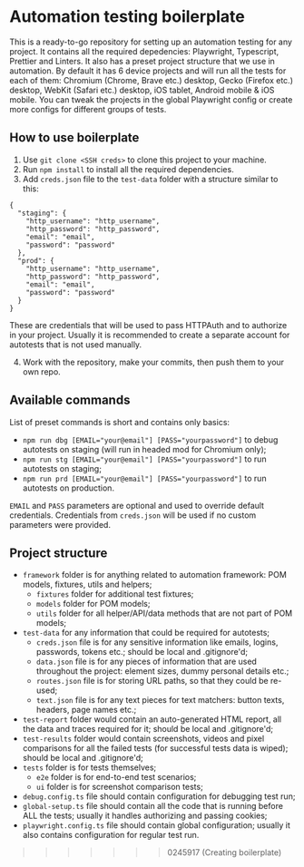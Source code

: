 # Automation testing boilerplate

This is a ready-to-go repository for setting up an automation testing for any project. It contains all the required depedencies: Playwright, Typescript, Prettier and Linters. It also has a preset project structure that we use in automation. By default it has 6 device projects and will run all the tests for each of them: Chromium (Chrome, Brave etc.) desktop, Gecko (Firefox etc.) desktop, WebKit (Safari etc.) desktop, iOS tablet, Android mobile & iOS mobile. You can tweak the projects in the global Playwright config or create more configs for different groups of tests.

## How to use boilerplate

1. Use `git clone <SSH creds>` to clone this project to your machine.
2. Run `npm install` to install all the required dependencies.
3. Add `creds.json` file to the `test-data` folder with a structure similar to this:

```
{
  "staging": {
    "http_username": "http_username",
    "http_password": "http_password",
    "email": "email",
    "password": "password"
  },  
  "prod": {
    "http_username": "http_username",
    "http_password": "http_password",
    "email": "email",
    "password": "password"
  }
}
```
These are credentials that will be used to pass HTTPAuth and to authorize in your project. Usually it is recommended to create a separate account for autotests that is not used manually.

4. Work with the repository, make your commits, then push them to your own repo.

## Available commands

List of preset commands is short and contains only basics:

- `npm run dbg [EMAIL="your@email"] [PASS="yourpassword"]` to debug autotests on staging (will run in headed mod for Chromium only);
- `npm run stg [EMAIL="your@email"] [PASS="yourpassword"]` to run autotests on staging;
- `npm run prd [EMAIL="your@email"] [PASS="yourpassword"]` to run autotests on production.

`EMAIL` and `PASS` parameters are optional and used to override default credentials. Credentials from `creds.json` will be used if no custom parameters were provided.

## Project structure

- `framework` folder is for anything related to automation framework: POM models, fixtures, utils and helpers;
  - `fixtures` folder for additional test fixtures;
  - `models` folder for POM models;
  - `utils` folder for all helper/API/data methods that are not part of POM models;
- `test-data` for any information that could be required for autotests;
  - `creds.json` file is for any sensitive information like emails, logins, passwords, tokens etc.; should be local and .gitignore'd;
  - `data.json` file is for any pieces of information that are used throughout the project: element sizes, dummy personal details etc.;
  - `routes.json` file is for storing URL paths, so that they could be re-used;
  - `text.json` file is for any text pieces for text matchers: button texts, headers, page names etc.;
- `test-report` folder would contain an auto-generated HTML report, all the data and traces required for it; should be local and .gitignore'd;
- `test-results` folder would contain screenshots, videos and pixel comparisons for all the failed tests (for successful tests data is wiped); should be local and .gitignore'd;
- `tests` folder is for tests themselves;
  - `e2e` folder is for end-to-end test scenarios;
  - `ui` folder is for screenshot comparison tests;
- `debug.config.ts` file should contain configuration for debugging test run;
- `global-setup.ts` file should contain all the code that is running before ALL the tests; usually it handles authorizing and passing cookies;
- `playwright.config.ts` file should contain global configuration; usually it also contains configuration for regular test run.
>>>>>>> 0245917 (Creating boilerplate)
